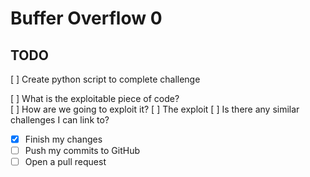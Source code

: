 # Buffer Overflow 0

## TODO
 [ ] Create python script to complete challenge
 
 [ ] What is the exploitable piece of code?  
 [ ] How are we going to exploit it?
 [ ] The exploit
 [ ] Is there any similar challenges I can link to?


- [x] Finish my changes
- [ ] Push my commits to GitHub
- [ ] Open a pull request
